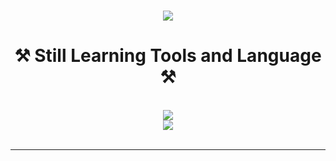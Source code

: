 <h1 align="center">
    <img src="https://readme-typing-svg.herokuapp.com/?font=Righteous&size=35&center=true&vCenter=true&width=500&height=70&duration=4500&lines=Hi+There!+👋;+I'm+Radityatama+Nugraha!&color=FF0000" />
</h1>
 
<h1 align="center">⚒️ Still Learning Tools and Language ⚒️</h1>
<br/>
<div align="center">
      <img src="https://skillicons.dev/icons?i=vscode,git,github,bootstrap,figma,mysql,androidstudio," />
<br>  <img src="https://skillicons.dev/icons?i=html,css,javascript,php,python,java," />
</div>

<br/>
<hr/>
